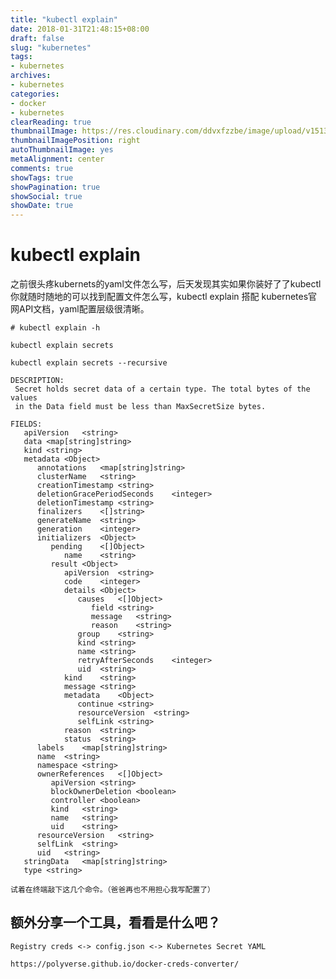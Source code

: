```yaml
---
title: "kubectl explain"
date: 2018-01-31T21:48:15+08:00
draft: false
slug: "kubernetes"
tags:
- kubernetes
archives:
- kubernetes
categories:
- docker
- kubernetes
clearReading: true
thumbnailImage: https://res.cloudinary.com/ddvxfzzbe/image/upload/v1513355321/Real_gaggav.png
thumbnailImagePosition: right
autoThumbnailImage: yes
metaAlignment: center
comments: true
showTags: true
showPagination: true
showSocial: true
showDate: true
---
```


# kubectl explain

 之前很头疼kubernets的yaml文件怎么写，后天发现其实如果你装好了了kubectl你就随时随地的可以找到配置文件怎么写，kubectl explain 搭配 kubernetes官网API文档，yaml配置层级很清晰。

    # kubectl explain -h

    kubectl explain secrets

    kubectl explain secrets --recursive

    DESCRIPTION:
     Secret holds secret data of a certain type. The total bytes of the values
     in the Data field must be less than MaxSecretSize bytes.

    FIELDS:
       apiVersion   <string>
       data <map[string]string>
       kind <string>
       metadata <Object>
          annotations   <map[string]string>
          clusterName   <string>
          creationTimestamp <string>
          deletionGracePeriodSeconds    <integer>
          deletionTimestamp <string>
          finalizers    <[]string>
          generateName  <string>
          generation    <integer>
          initializers  <Object>
             pending    <[]Object>
                name    <string>
             result <Object>
                apiVersion  <string>
                code    <integer>
                details <Object>
                   causes   <[]Object>
                      field <string>
                      message   <string>
                      reason    <string>
                   group    <string>
                   kind <string>
                   name <string>
                   retryAfterSeconds    <integer>
                   uid  <string>
                kind    <string>
                message <string>
                metadata    <Object>
                   continue <string>
                   resourceVersion  <string>
                   selfLink <string>
                reason  <string>
                status  <string>
          labels    <map[string]string>
          name  <string>
          namespace <string>
          ownerReferences   <[]Object>
             apiVersion <string>
             blockOwnerDeletion <boolean>
             controller <boolean>
             kind   <string>
             name   <string>
             uid    <string>
          resourceVersion   <string>
          selfLink  <string>
          uid   <string>
       stringData   <map[string]string>
       type <string>

    试着在终端敲下这几个命令。（爸爸再也不用担心我写配置了）



## 额外分享一个工具，看看是什么吧？

    Registry creds <-> config.json <-> Kubernetes Secret YAML

    https://polyverse.github.io/docker-creds-converter/